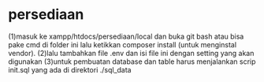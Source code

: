 # persediaan
(1)masuk ke xampp/htdocs/persediaan/local dan buka git bash atau bisa pake cmd di folder ini lalu ketikkan composer install (untuk menginstal vendor).
(2)lalu tambahkan file .env dan isi file ini dengan setting yang akan digunakan
(3)untuk pembuatan database dan table harus menjalankan scrip init.sql yang ada di direktori ./sql_data
